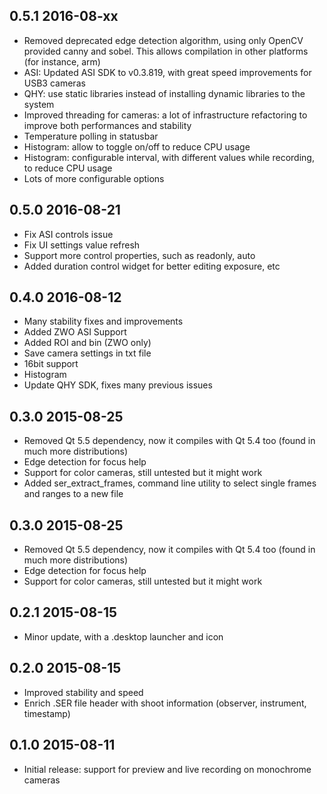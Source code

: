 ## 0.5.1 2016-08-xx
 - Removed deprecated edge detection algorithm, using only OpenCV provided canny and sobel. This allows compilation in other platforms (for instance, arm)
 - ASI: Updated ASI SDK to v0.3.819, with great speed improvements for USB3 cameras
 - QHY: use static libraries instead of installing dynamic libraries to the system
 - Improved threading for cameras: a lot of infrastructure refactoring to improve both performances and stability
 - Temperature polling in statusbar
 - Histogram: allow to toggle on/off to reduce CPU usage
 - Histogram: configurable interval, with different values while recording, to reduce CPU usage
 - Lots of more configurable options
 
## 0.5.0 2016-08-21
 - Fix ASI controls issue
 - Fix UI settings value refresh
 - Support more control properties, such as readonly, auto
 - Added duration control widget for better editing exposure, etc

## 0.4.0 2016-08-12
 - Many stability fixes and improvements
 - Added ZWO ASI Support
 - Added ROI and bin (ZWO only)
 - Save camera settings in txt file
 - 16bit support
 - Histogram
 - Update QHY SDK, fixes many previous issues

## 0.3.0 2015-08-25
 - Removed Qt 5.5 dependency, now it compiles with Qt 5.4 too (found in much more distributions)
 - Edge detection for focus help
 - Support for color cameras, still untested but it might work
 - Added ser_extract_frames, command line utility to select single frames and ranges to a new file
 
## 0.3.0 2015-08-25
 - Removed Qt 5.5 dependency, now it compiles with Qt 5.4 too (found in much more distributions)
 - Edge detection for focus help
 - Support for color cameras, still untested but it might work

## 0.2.1 2015-08-15
 - Minor update, with a .desktop launcher and icon

## 0.2.0 2015-08-15
 - Improved stability and speed
 - Enrich .SER file header with shoot information (observer, instrument, timestamp)

## 0.1.0 2015-08-11
 - Initial release: support for preview and live recording on monochrome cameras
